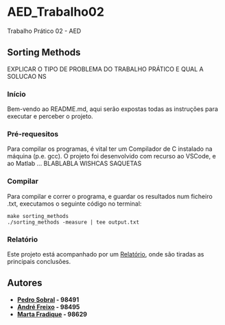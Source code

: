 # AED_Trabalho02
Trabalho Prático 02 - AED

## Sorting Methods
EXPLICAR O TIPO DE PROBLEMA DO TRABALHO PRÁTICO E QUAL A SOLUCAO NS

###  Início
Bem-vendo ao README.md, aqui serão expostas todas as instruções para executar e perceber o projeto.

### Pré-requesitos 
Para compilar os programas, é vital ter um Compilador de C instalado na máquina (p.e. gcc).
O projeto foi desenvolvido com recurso ao VSCode, e ao Matlab ... BLABLABLA WISHCAS SAQUETAS 

### Compilar
Para compilar e correr o programa, e guardar os resultados num ficheiro .txt, executamos o seguinte
código no terminal:
```
make sorting_methods
./sorting_methods -measure | tee output.txt
```

### Relatório
Este projeto está acompanhado por um [Relatório](/Relatório), onde são tiradas as principais conclusões.

## Autores

 - **[Pedro Sobral](https://github.com/TheScorpoi) - 98491**
 - **[André Freixo](https://github.com/andre180701) - 98495**
 - **[Marta Fradique](https://github.com/MartaFradique) - 98629**
